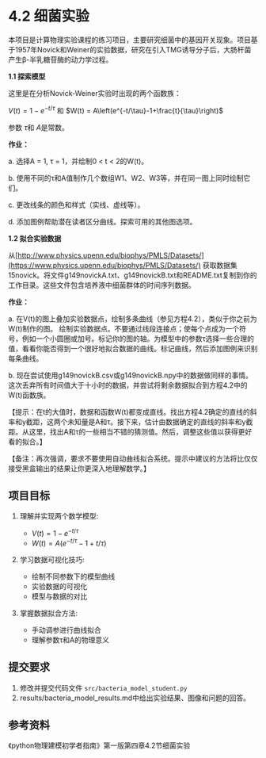 # 4.2 细菌实验

本项目是计算物理实验课程的练习项目，主要研究细菌中的基因开关现象。项目基于1957年Novick和Weiner的实验数据，研究在引入TMG诱导分子后，大肠杆菌产生β-半乳糖苷酶的动力学过程。

**1.1 探索模型**

这里是在分析Novick-Weiner实验时出现的两个函数族： 

$V(t) = 1 - e^{-t/\tau}$  和 $W(t) = A\left(e^{-t/\tau}-1+\frac{t}{\tau}\right)$

参数 $\tau$和 $A$是常数。

**作业：** 

a. 选择A = 1, τ = 1，并绘制0 < t < 2的W(t)。 

b. 使用不同的τ和A值制作几个数组W1、W2、W3等，并在同一图上同时绘制它们。 

c. 更改线条的颜色和样式（实线、虚线等）。 

d. 添加图例帮助潜在读者区分曲线。探索可用的其他图选项。

**1.2 拟合实验数据**

从[http://www.physics.upenn.edu/biophys/PMLS/Datasets/](https://www.physics.upenn.edu/biophys/PMLS/Datasets/) 获取数据集15novick。将文件g149novickA.txt、g149novickB.txt和README.txt复制到你的工作目录。这些文件包含培养液中细菌群体的时间序列数据。

**作业：** 

a. 在V(t)的图上叠加实验数据点，绘制多条曲线（参见方程4.2），类似于你之前为W(t)制作的图。 绘制实验数据点。不要通过线段连接点；使每个点成为一个符号，例如一个小圆圈或加号。标记你的图的轴。为模型中的参数τ选择一些合理的值，看看你能否得到一个很好地拟合数据的曲线。标记曲线，然后添加图例来识别每条曲线。

b. 现在尝试使用g149novickB.csv或g149novickB.npy中的数据做同样的事情。这次丢弃所有时间值大于十小时的数据，并尝试将剩余数据拟合到方程4.2中的W(t)函数族。 

【提示：在t的大值时，数据和函数W(t)都变成直线。找出方程4.2确定的直线的斜率和y截距，这两个未知量是A和τ。接下来，估计由数据确定的直线的斜率和y截距。从这里，找出A和τ的一些相当不错的猜测值。然后，调整这些值以获得更好看的拟合。】 

【备注：再次强调，要求不要使用自动曲线拟合系统。提示中建议的方法将比仅仅接受黑盒输出的结果让你更深入地理解数学。】

## 项目目标

1. 理解并实现两个数学模型:
   - $V(t) = 1 - e^{-t/τ}$
   - $W(t) = A(e^{-t/τ} - 1 + t/τ)$

2. 学习数据可视化技巧:
   - 绘制不同参数下的模型曲线
   - 实验数据的可视化
   - 模型与数据的对比

3. 掌握数据拟合方法:
   - 手动调参进行曲线拟合
   - 理解参数τ和A的物理意义

## 提交要求
1. 修改并提交代码文件 `src/bacteria_model_student.py`
2. results/bacteria_model_results.md中给出实验结果、图像和问题的回答。

## 参考资料
《python物理建模初学者指南》第一版第四章4.2节细菌实验

